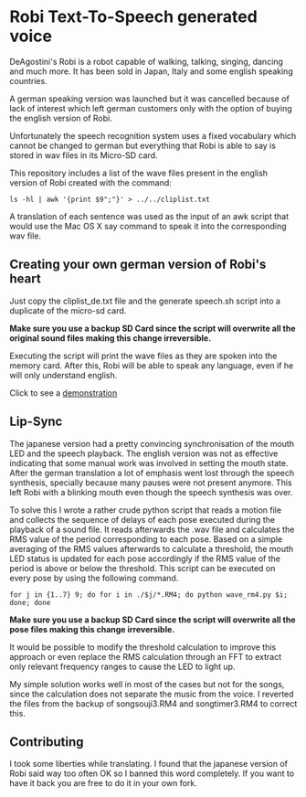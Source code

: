 # Robi Text-To-Speech generated voice

DeAgostini's Robi is a robot capable of walking, talking, singing, dancing and much more. It has been sold in Japan, Italy and some english speaking countries.

A german speaking version was launched but it was cancelled because of lack of interest which left german customers only with the option of buying the english version of Robi.

Unfortunately the speech recognition system uses a fixed vocabulary which cannot be changed to german but everything that Robi is able to say is stored in wav files in its Micro-SD card.

This repository includes a list of the wave files present in the english version of Robi created with the command:

```
ls -hl | awk '{print $9";"}' > ../../cliplist.txt
```

A translation of each sentence was used as the input of an awk script that would use the Mac OS X say command to speak it into the corresponding wav file.

## Creating your own german version of Robi's heart

Just copy the cliplist_de.txt file and the generate speech.sh script into a duplicate of the micro-sd card.

**Make sure you use a backup SD Card since the script will overwrite all the original sound files making this change irreversible.**

Executing the script will print the wave files as they are spoken into the memory card. After this, Robi will be able to speak any language, even if he will only understand english.

Click to see a [demonstration](https://vimeo.com/220123404)

## Lip-Sync

The japanese version had a pretty convincing synchronisation of the mouth LED and the speech playback. The english version was not as effective indicating that some manual work was involved in setting the mouth state. After the german translation a lot of emphasis went lost through the speech synthesis, specially because many pauses were not present anymore. This left Robi with a blinking mouth even though the speech synthesis was over. 

To solve this I wrote a rather crude python script that reads a motion file and collects the sequence of delays of each pose executed during the playback of a sound file. It reads afterwards the .wav file and calculates the RMS value of the period corresponding to each pose. Based on a simple averaging of the RMS values afterwards to calculate a threshold, the mouth LED status is updated for each pose accordingly if the RMS value of the period is above or below the threshold. This script can be executed on every pose by using the following command.

```
for j in {1..7} 9; do for i in ./$j/*.RM4; do python wave_rm4.py $i; done; done 
```

**Make sure you use a backup SD Card since the script will overwrite all the pose files making this change irreversible.**

It would be possible to modify the threshold calculation to improve this approach or even replace the RMS calculation through an FFT to extract only relevant frequency ranges to cause the LED to light up. 

My simple solution works well in most of the cases but not for the songs, since the calculation does not separate the music from the voice. I reverted the files from the backup of songsouji3.RM4 and songtimer3.RM4 to correct this.

## Contributing

I took some liberties while translating. I found that the japanese version of Robi said way too often OK so I banned this word completely. If you want to have it back you are free to do it in your own fork.
